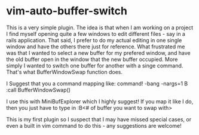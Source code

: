 vim-auto-buffer-switch
======================

This is a very simple plugin. The idea is that when I am working on a project I find myself opening quite a few windows to edit different files - say in a rails application. That said, I prefer to do my actual editing in one single window and have the others there just for reference. What frustrated me was that I wanted to select a new buffer for my prefered window, and have the old buffer open in the window that the new buffer occupied. More simply I wanted to switch one buffer for another with a singe command. That's what BufferWindowSwap function does.

I Suggest that you a command mapping like:
command! -bang -nargs=1 B :call BufferWindowSwap(<args>)

I use this with MiniBufExplorer which I highly suggest! If you map it like I do, then you just have to type in :B<# of buffer you want to swap with>

This is my first plugin so I suspect that I may have missed special cases, or even a built in vim command to do this - any suggestions are welcome!
